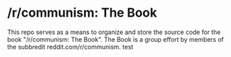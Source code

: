 # /r/communism: The Book
This repo serves as a means to organize and store the source code for the book "/r/communism: The Book". 
The Book is a group effort by members of the subbredit reddit.com/r/communism.
test